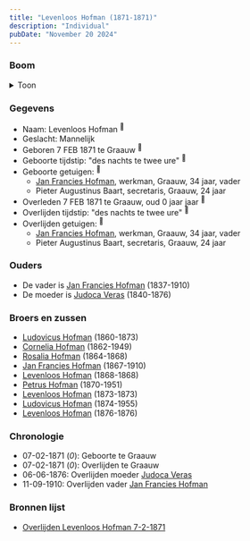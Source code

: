 ```yaml
---
title: "Levenloos Hofman (1871-1871)"
description: "Individual"
pubDate: "November 20 2024"
---
```


### Boom
<details><summary>Toon</summary>

![test](https://www.plantuml.com/plantuml/svg/ZPBVQy8m4CVVyrSS-h0deRLgfuYuZdQRZ27inwkapQcXQI99EYdY_xwezGSJDfyIxhxVkmztDpQMQbiMWfYSonNLj82KPlb2grAoHoMK1gkfD2w5qf8bPmWPrvd0mn-BbQsWm295RGuXOr6ZijKAoKNLJ51ZO4C085AQeVvOyYoNQCnmM50kHoC8o9QGEvZkMnboS3GcL4BY43AE1fxLlA2o0TJ0Y-TvGHUW6GT9DubSwSsSes1R60vIcbQpL5ahS302_nuc3s_k2K9uqfIMwmkfoKiXPbIoMQQLCQboI3kF3-_n5Fo-xnqzsnDHoLH6uGirDMUKqA4aKHp4mPye7UzcXXvCFdVOOUyAOJXO8sDSBfoixK4IHqxNy_SqYQFn0sWAlbZQ2eLGQqUq9VN0MgrQGMhiSw1ske1BjJjzScptYjyeXLA_5-0qS5hV_ui8Qz3Glta6rnPt8sEKpDti3m00)
</details>

### Gegevens
- Naam: Levenloos Hofman <sup><a href="../s00416/" style="text-decoration:none" title="Overlijden Levenloos Hofman 7-2-1871">:link:</a></sup>
- Geslacht: Mannelijk
- Geboren 7 FEB 1871 te Graauw <sup><a href="../s00416/" style="text-decoration:none" title="Overlijden Levenloos Hofman 7-2-1871">:link:</a></sup>
- Geboorte tijdstip: "des nachts te twee ure" <sup><a href="../s00416/" style="text-decoration:none" title="Overlijden Levenloos Hofman 7-2-1871">:link:</a></sup>
- Geboorte getuigen: <sup><a href="../s00416/" style="text-decoration:none" title="Overlijden Levenloos Hofman 7-2-1871">:link:</a></sup>
  - [Jan Francies Hofman](../i00035/), werkman, Graauw, 34 jaar, vader
  - Pieter Augustinus Baart, secretaris, Graauw, 24 jaar
- Overleden 7 FEB 1871 te Graauw, oud 0 jaar jaar <sup><a href="../s00416/" style="text-decoration:none" title="Overlijden Levenloos Hofman 7-2-1871">:link:</a></sup>
- Overlijden tijdstip: "des nachts te twee ure" <sup><a href="../s00416/" style="text-decoration:none" title="Overlijden Levenloos Hofman 7-2-1871">:link:</a></sup>
- Overlijden getuigen: <sup><a href="../s00416/" style="text-decoration:none" title="Overlijden Levenloos Hofman 7-2-1871">:link:</a></sup>
  - [Jan Francies Hofman](../i00035/), werkman, Graauw, 34 jaar, vader
  - Pieter Augustinus Baart, secretaris, Graauw, 24 jaar

### Ouders
- De vader is [Jan Francies Hofman](../i00035/) (1837-1910)
- De moeder is [Judoca Veras](../i00037/) (1840-1876)

### Broers en zussen
- [Ludovicus Hofman](../i00243/) (1860-1873)
- [Cornelia Hofman](../i00244/) (1862-1949)
- [Rosalia Hofman](../i00245/) (1864-1868)
- [Jan Francies Hofman](../i00246/) (1867-1910)
- [Levenloos Hofman](../i00247/) (1868-1868)
- [Petrus Hofman](../i00248/) (1870-1951)
- [Levenloos Hofman](../i00250/) (1873-1873)
- [Ludovicus Hofman](../i00251/) (1874-1955)
- [Levenloos Hofman](../i00252/) (1876-1876)

### Chronologie
- 07-02-1871 (<i>0</i>): Geboorte te Graauw
- 07-02-1871 (<i>0</i>): Overlijden te Graauw
- 06-06-1876: Overlijden moeder [Judoca Veras](../i00037/)
- 11-09-1910: Overlijden vader [Jan Francies Hofman](../i00035/)

### Bronnen lijst
- [Overlijden Levenloos Hofman 7-2-1871](../s00416/)